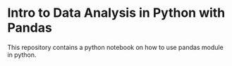 # Intro to Data Analysis in Python with Pandas
This repository contains a python notebook on how to use pandas module in python.
